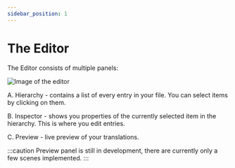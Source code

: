 ```yaml
---
sidebar_position: 1
---
```


# The Editor

The Editor consists of multiple panels:

![Image of the editor](/img/docs-editor-layout.png)

A. Hierarchy - contains a list of every entry in your file. You can select items by clicking on them.

B. Inspector - shows you properties of the currently selected item in the hierarchy. This is where you edit entries.

C. Preview - live preview of your translations.

:::caution
Preview panel is still in development, there are currently only a few scenes implemented.
:::